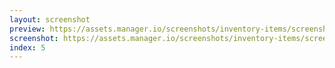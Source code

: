 ```yaml
---
layout: screenshot
preview: https://assets.manager.io/screenshots/inventory-items/screenshot-small.png
screenshot: https://assets.manager.io/screenshots/inventory-items/screenshot-large.png
index: 5
---
```

